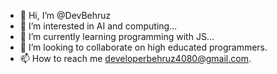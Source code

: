 - 👋 Hi, I’m @DevBehruz
- 👀 I’m interested in AI and computing...
- 🌱 I’m currently learning programming with JS...
- 💞️ I’m looking to collaborate on high educated programmers.
- 📫 How to reach me developerbehruz4080@gmail.com.

<!---
DevBehruz/DevBehruz is a ✨ special ✨ repository because its `README.md` (this file) appears on your GitHub profile.
You can click the Preview link to take a look at your changes.
--->
